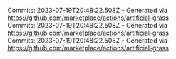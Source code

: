 Commits: 2023-07-19T20:48:22.508Z - Generated via https://github.com/marketplace/actions/artificial-grass
<br>
Commits: 2023-07-19T20:48:22.508Z - Generated via https://github.com/marketplace/actions/artificial-grass
<br>
Commits: 2023-07-19T20:48:22.508Z - Generated via https://github.com/marketplace/actions/artificial-grass
<br>
